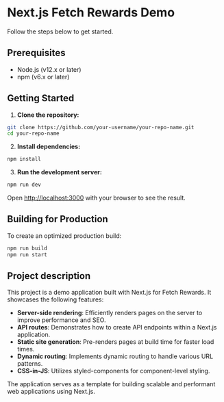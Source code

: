 # Next.js Fetch Rewards Demo

Follow the steps below to get started.

## Prerequisites

- Node.js (v12.x or later)
- npm (v6.x or later)

## Getting Started

1. **Clone the repository:**

  ```bash
  git clone https://github.com/your-username/your-repo-name.git
  cd your-repo-name
  ```

2. **Install dependencies:**

  ```bash
  npm install
  ```

3. **Run the development server:**

  ```bash
  npm run dev
  ```

  Open [http://localhost:3000](http://localhost:3000) with your browser to see the result.

## Building for Production

To create an optimized production build:

```bash
npm run build
npm run start
```

## Project description
This project is a demo application built with Next.js for Fetch Rewards. It showcases the following features:

- **Server-side rendering**: Efficiently renders pages on the server to improve performance and SEO.
- **API routes**: Demonstrates how to create API endpoints within a Next.js application.
- **Static site generation**: Pre-renders pages at build time for faster load times.
- **Dynamic routing**: Implements dynamic routing to handle various URL patterns.
- **CSS-in-JS**: Utilizes styled-components for component-level styling.

The application serves as a template for building scalable and performant web applications using Next.js.